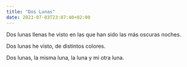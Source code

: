 ```yaml
---
title: "Dos Lunas"
date: 2023-07-03T23:07:40+02:00
---
```


Dos lunas llenas he visto en las que han sido las más oscuras noches.

Dos lunas he visto, de distintos colores.

Dos lunas, la misma luna, la luna y mi otra luna.